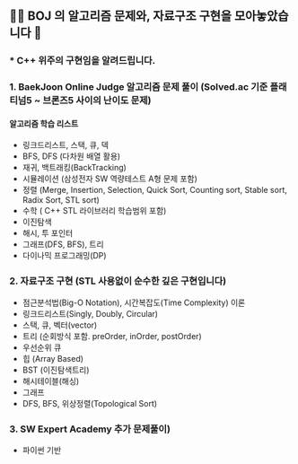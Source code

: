 ## 🧙‍♂️ BOJ 의 알고리즘 문제와, 자료구조 구현을 모아놓았습니다 🧙‍

### * C++ 위주의 구현임을 알려드립니다.

### 1. BaekJoon Online Judge 알고리즘 문제 풀이 (Solved.ac 기준 플래티넘5 ~ 브론즈5 사이의 난이도 문제)

#### 알고리즘 학습 리스트
- 링크드리스트, 스택, 큐, 덱
- BFS, DFS (다차원 배열 활용)
- 재귀, 백트래킹(BackTracking)
- 시뮬레이션 (삼성전자 SW 역량테스트 A형 문제 포함)
- 정렬 (Merge, Insertion, Selection, Quick Sort, Counting sort, Stable sort, Radix Sort, STL sort)
- 수학 ( C++ STL 라이브러리 학습범위 포함)
- 이진탐색
- 해시, 투 포인터
- 그래프(DFS, BFS), 트리
- 다이나믹 프로그래밍(DP)

### 2. 자료구조 구현 (STL 사용없이 순수한 깊은 구현입니다) 
- 점근분석법(Big-O Notation), 시간복잡도(Time Complexity) 이론
- 링크드리스트(Singly, Doubly, Circular)
- 스택, 큐, 벡터(vector)
- 트리 (순회방식 포함. preOrder, inOrder, postOrder)
- 우선순위 큐
- 힙 (Array Based)
- BST (이진탐색트리)
- 해시테이블(해싱)
- 그래프
- DFS, BFS, 위상정렬(Topological Sort)

### 3. SW Expert Academy 추가 문제풀이)
- 파이썬 기반
